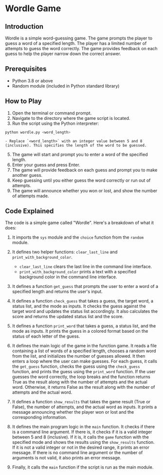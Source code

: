 # Wordle Game

## Introduction
Wordle is a simple word-guessing game. The game prompts the player to guess a word of a specified length. The player has a limited number of attempts to guess the word correctly. The game provides feedback on each guess to help the player narrow down the correct answer.

## Prerequisites
- Python 3.8 or above
- Random module (included in Python standard library)

## How to Play
1. Open the terminal or command prompt.
2. Navigate to the directory where the game script is located.
3. Run the script using the Python interpreter:
    
```bash
python wordle.py <word_length>
```
    - Replace `<word_length>` with an integer value between 5 and 8 (inclusive). This specifies the length of the word to be guessed.

5. The game will start and prompt you to enter a word of the specified length.
6. Enter your guess and press Enter.
7. The game will provide feedback on each guess and prompt you to make another guess.
8. Keep guessing until you either guess the word correctly or run out of attempts.
9. The game will announce whether you won or lost, and show the number of attempts made.

## Code Explained
The code is a simple game called "Wordle". Here's a breakdown of what it does:

1. It imports the `sys` module and the `choice` function from the `random` module.
2. It defines two helper functions: `clear_last_line` and `print_with_background_color`.

    - `clear_last_line` clears the last line in the command line interface.
    - `print_with_background_color` prints a text with a specified background color in the command line interface.

3. It defines a function `get_guess` that prompts the user to enter a word of a specified length and returns the user's input.
4. It defines a function `check_guess` that takes a guess, the target word, a status list, and the mode as inputs. It checks the guess against the target word and updates the status list accordingly. It also calculates the score and returns the updated status list and the score.
5. It defines a function `print_word` that takes a guess, a status list, and the mode as inputs. It prints the guess in a colored format based on the status of each letter of the guess.
6. It defines the main logic of the game in the function game. It reads a file containing a list of words of a specified length, chooses a random word from the list, and initializes the number of guesses allowed. It then enters a loop where the user can make guesses. For each guess, it calls the `get_guess` function, checks the guess using the `check_guess` function, and prints the guess using the `print_word` function. If the user guesses the word correctly, the loop breaks and the function returns True as the result along with the number of attempts and the actual word. Otherwise, it returns False as the result along with the number of attempts and the actual word.
7. It defines a function `show_results` that takes the game result (True or False), the number of attempts, and the actual word as inputs. It prints a message announcing whether the player won or lost and the corresponding information.
8. It defines the main program logic in the `main` function. It checks if there is a command line argument. If there is, it checks if it is a valid integer between 5 and 8 (inclusive). If it is, it calls the `game` function with the specified mode and shows the results using the `show_results` function. If it is not a valid integer or not in the desired range, it prints an error message. If there is no command line argument or the number of arguments is not valid, it also prints an error message.
9. Finally, it calls the `main` function if the script is run as the main module.
